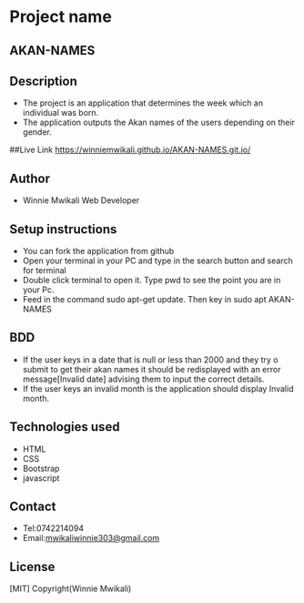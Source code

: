# Project name
## AKAN-NAMES

## Description
- The project is an application that determines the week which an individual was born.
- The application outputs the Akan names of the users depending on their gender.

##Live Link
https://winniemwikali.github.io/AKAN-NAMES.git.io/

## Author
- Winnie Mwikali Web Developer
## Setup instructions
- You can fork the application from github
- Open your terminal in your PC and type in the search button and   search for terminal
- Double click terminal to open it. Type pwd to see the point you are in your Pc.
- Feed in the command sudo apt-get update. Then key in sudo apt AKAN-NAMES

## BDD
- If the user keys in a date that is null or less than 2000 and they try o submit to get their akan names it should be redisplayed with an error message[Invalid date] advising them to input the correct details.
- If the user keys an invalid month is the application should display Invalid month.

## Technologies used
- HTML
- CSS 
- Bootstrap
- javascript

## Contact 
- Tel:0742214094
- Email:mwikaliwinnie303@gmail.com


## License
[MIT] Copyright(Winnie Mwikali)